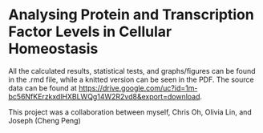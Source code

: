# Analysing Protein and Transcription Factor Levels in Cellular Homeostasis

All the calculated results, statistical tests, and graphs/figures can be found in the .rmd file, while a knitted version can be seen in the PDF. The source data can be found at https://drive.google.com/uc?id=1m-bc56NfKErzkxdlHXBLWQg14W2R2vd8&export=download.

This project was a collaboration between myself, Chris Oh, Olivia Lin, and Joseph (Cheng Peng)
